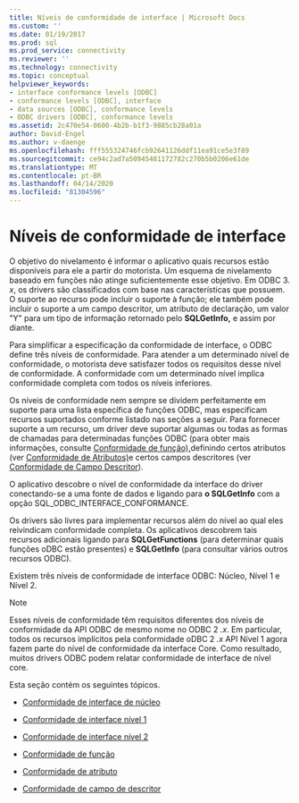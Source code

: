```yaml
---
title: Níveis de conformidade de interface | Microsoft Docs
ms.custom: ''
ms.date: 01/19/2017
ms.prod: sql
ms.prod_service: connectivity
ms.reviewer: ''
ms.technology: connectivity
ms.topic: conceptual
helpviewer_keywords:
- interface conformance levels [ODBC]
- conformance levels [ODBC], interface
- data sources [ODBC], conformance levels
- ODBC drivers [ODBC], conformance levels
ms.assetid: 2c470e54-0600-4b2b-b1f3-9885cb28a01a
author: David-Engel
ms.author: v-daenge
ms.openlocfilehash: fff555324746fcb92641126ddf11ea91ce5e3f89
ms.sourcegitcommit: ce94c2ad7a50945481172782c270b5b0206e61de
ms.translationtype: MT
ms.contentlocale: pt-BR
ms.lasthandoff: 04/14/2020
ms.locfileid: "81304596"
---
```

# <a name="interface-conformance-levels"></a>Níveis de conformidade de interface
O objetivo do nivelamento é informar o aplicativo quais recursos estão disponíveis para ele a partir do motorista. Um esquema de nivelamento baseado em funções não atinge suficientemente esse objetivo. Em ODBC 3. *x*, os drivers são classificados com base nas características que possuem. O suporte ao recurso pode incluir o suporte à função; ele também pode incluir o suporte a um campo descritor, um atributo de declaração, um valor "Y" para um tipo de informação retornado pelo **SQLGetInfo,** e assim por diante.  
  
 Para simplificar a especificação da conformidade de interface, o ODBC define três níveis de conformidade. Para atender a um determinado nível de conformidade, o motorista deve satisfazer todos os requisitos desse nível de conformidade. A conformidade com um determinado nível implica conformidade completa com todos os níveis inferiores.  
  
 Os níveis de conformidade nem sempre se dividem perfeitamente em suporte para uma lista específica de funções ODBC, mas especificam recursos suportados conforme listado nas seções a seguir. Para fornecer suporte a um recurso, um driver deve suportar algumas ou todas as formas de chamadas para determinadas funções ODBC (para obter mais informações, consulte [Conformidade de função),](../../../odbc/reference/develop-app/function-conformance.md)definindo certos atributos (ver [Conformidade de Atributos)](../../../odbc/reference/develop-app/attribute-conformance.md)e certos campos descritores (ver [Conformidade de Campo Descritor](../../../odbc/reference/develop-app/descriptor-field-conformance.md)).  
  
 O aplicativo descobre o nível de conformidade da interface do driver conectando-se a uma fonte de dados e ligando para **o SQLGetInfo** com a opção SQL_ODBC_INTERFACE_CONFORMANCE.  
  
 Os drivers são livres para implementar recursos além do nível ao qual eles reivindicam conformidade completa. Os aplicativos descobrem tais recursos adicionais ligando para **SQLGetFunctions** (para determinar quais funções oDBC estão presentes) e **SQLGetInfo** (para consultar vários outros recursos ODBC).  
  
 Existem três níveis de conformidade de interface ODBC: Núcleo, Nível 1 e Nível 2.  
  
> [!NOTE]
>  Esses níveis de conformidade têm requisitos diferentes dos níveis de conformidade da API ODBC de mesmo nome no ODBC 2 *.x*. Em particular, todos os recursos implícitos pela conformidade oDBC 2 *.x* API Nível 1 agora fazem parte do nível de conformidade da interface Core. Como resultado, muitos drivers ODBC podem relatar conformidade de interface de nível core.  
  
 Esta seção contém os seguintes tópicos.  
  
-   [Conformidade de interface de núcleo](../../../odbc/reference/develop-app/core-interface-conformance.md)  
  
-   [Conformidade de interface nível 1](../../../odbc/reference/develop-app/level-1-interface-conformance.md)  
  
-   [Conformidade de interface nível 2](../../../odbc/reference/develop-app/level-2-interface-conformance.md)  
  
-   [Conformidade de função](../../../odbc/reference/develop-app/function-conformance.md)  
  
-   [Conformidade de atributo](../../../odbc/reference/develop-app/attribute-conformance.md)  
  
-   [Conformidade de campo de descritor](../../../odbc/reference/develop-app/descriptor-field-conformance.md)
